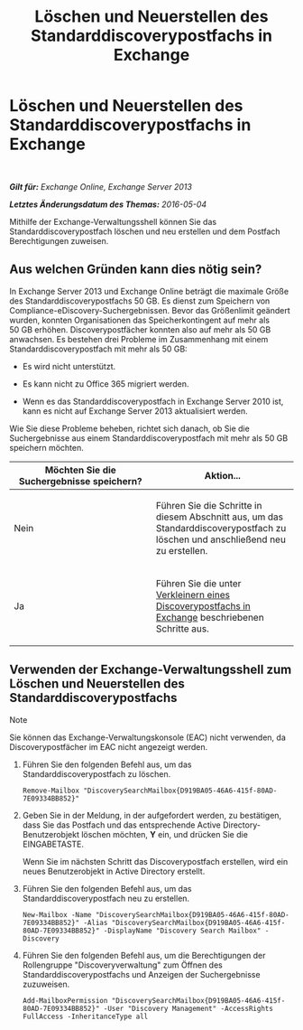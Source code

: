 ﻿---
title: 'Löschen und Neuerstellen des Standarddiscoverypostfachs in Exchange'
TOCTitle: Löschen und Neuerstellen des Standarddiscoverypostfachs in Exchange
ms:assetid: 4bde0b00-bdf7-44b4-ba64-aa062bc10ca2
ms:mtpsurl: https://technet.microsoft.com/de-de/library/Dn750894(v=EXCHG.150)
ms:contentKeyID: 62371359
ms.date: 04/24/2018
mtps_version: v=EXCHG.150
ms.translationtype: HT
---

# Löschen und Neuerstellen des Standarddiscoverypostfachs in Exchange

 

_**Gilt für:** Exchange Online, Exchange Server 2013_

_**Letztes Änderungsdatum des Themas:** 2016-05-04_

Mithilfe der Exchange-Verwaltungsshell können Sie das Standarddiscoverypostfach löschen und neu erstellen und dem Postfach Berechtigungen zuweisen.

## Aus welchen Gründen kann dies nötig sein?

In Exchange Server 2013 und Exchange Online beträgt die maximale Größe des Standarddiscoverypostfachs 50 GB. Es dienst zum Speichern von Compliance-eDiscovery-Suchergebnissen. Bevor das Größenlimit geändert wurden, konnten Organisationen das Speicherkontingent auf mehr als 50 GB erhöhen. Discoverypostfächer konnten also auf mehr als 50 GB anwachsen. Es bestehen drei Probleme im Zusammenhang mit einem Standarddiscoverypostfach mit mehr als 50 GB:

  - Es wird nicht unterstützt.

  - Es kann nicht zu Office 365 migriert werden.

  - Wenn es das Standarddiscoverypostfach in Exchange Server 2010 ist, kann es nicht auf Exchange Server 2013 aktualisiert werden.

Wie Sie diese Probleme beheben, richtet sich danach, ob Sie die Suchergebnisse aus einem Standarddiscoverypostfach mit mehr als 50 GB speichern möchten.


<table>
<colgroup>
<col style="width: 50%" />
<col style="width: 50%" />
</colgroup>
<thead>
<tr class="header">
<th>Möchten Sie die Suchergebnisse speichern?</th>
<th>Aktion...</th>
</tr>
</thead>
<tbody>
<tr class="odd">
<td><p>Nein</p></td>
<td><p>Führen Sie die Schritte in diesem Abschnitt aus, um das Standarddiscoverypostfach zu löschen und anschließend neu zu erstellen.</p></td>
</tr>
<tr class="even">
<td><p>Ja</p></td>
<td><p>Führen Sie die unter <a href="reduce-the-size-of-a-discovery-mailbox-in-exchange-exchange-2013-help.md">Verkleinern eines Discoverypostfachs in Exchange</a> beschriebenen Schritte aus.</p></td>
</tr>
</tbody>
</table>


## Verwenden der Exchange-Verwaltungsshell zum Löschen und Neuerstellen des Standarddiscoverypostfachs


> [!NOTE]
> Sie können das Exchange-Verwaltungskonsole (EAC) nicht verwenden, da Discoverypostfächer im EAC nicht angezeigt werden.



1.  Führen Sie den folgenden Befehl aus, um das Standarddiscoverypostfach zu löschen.
    
        Remove-Mailbox "DiscoverySearchMailbox{D919BA05-46A6-415f-80AD-7E09334BB852}"

2.  Geben Sie in der Meldung, in der aufgefordert werden, zu bestätigen, dass Sie das Postfach und das entsprechende Active Directory-Benutzerobjekt löschen möchten, **Y** ein, und drücken Sie die EINGABETASTE.
    
    Wenn Sie im nächsten Schritt das Discoverypostfach erstellen, wird ein neues Benutzerobjekt in Active Directory erstellt.

3.  Führen Sie den folgenden Befehl aus, um das Standarddiscoverypostfach neu zu erstellen.
    
        New-Mailbox -Name "DiscoverySearchMailbox{D919BA05-46A6-415f-80AD-7E09334BB852}" -Alias "DiscoverySearchMailbox{D919BA05-46A6-415f-80AD-7E09334BB852}" -DisplayName "Discovery Search Mailbox" -Discovery

4.  Führen Sie den folgenden Befehl aus, um die Berechtigungen der Rollengruppe "Discoveryverwaltung" zum Öffnen des Standarddiscoverypostfachs und Anzeigen der Suchergebnisse zuzuweisen.
    
        Add-MailboxPermission "DiscoverySearchMailbox{D919BA05-46A6-415f-80AD-7E09334BB852}" -User "Discovery Management" -AccessRights FullAccess -InheritanceType all

